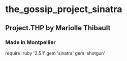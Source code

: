 <h1>the_gossip_project_sinatra</h1>
<h2>Project.THP by Mariolle Thibault</h2>
<h3>Made in Montpellier</h3>
require :ruby '2.5.1'
gem 'sinatra'
gem 'shotgun'

